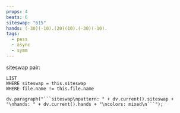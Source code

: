 ```yaml
---
props: 4
beats: 6
siteswap: "615"
hands: (-30)(-10).(20)(10).(-30)(-10).
tags:
  - pass
  - async
  - symm
---
```


siteswap pair:
```dataview
LIST
WHERE siteswap = this.siteswap
WHERE file.name != this.file.name
```
```dataviewjs
dv.paragraph("```siteswap\npattern: " + dv.current().siteswap + "\nhands: " + dv.current().hands + "\ncolors: mixed\n```");
```
